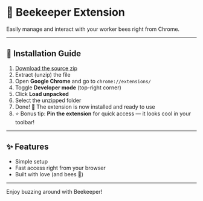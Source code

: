 # 🐝 Beekeeper Extension

Easily manage and interact with your worker bees right from Chrome.

---

## 🚀 Installation Guide

1. [Download the source zip](./link-to-zip)  
2. Extract (unzip) the file  
3. Open **Google Chrome** and go to `chrome://extensions/`  
4. Toggle **Developer mode** (top-right corner)  
5. Click **Load unpacked**  
6. Select the unzipped folder  
7. Done! 🎉 The extension is now installed and ready to use  
8. ⭐ Bonus tip: **Pin the extension** for quick access — it looks cool in your toolbar!  

---

## ✨ Features
- Simple setup  
- Fast access right from your browser  
- Built with love (and bees 🐝)  

---

Enjoy buzzing around with Beekeeper!
